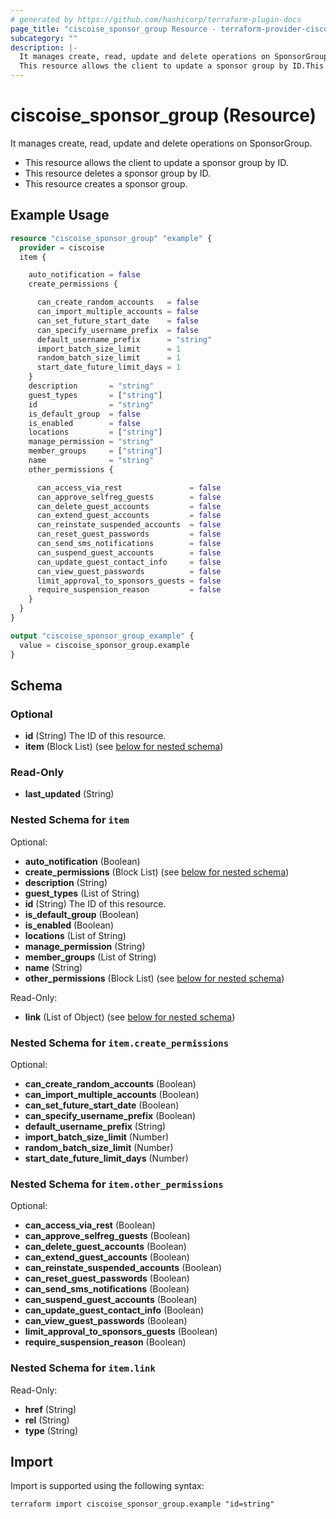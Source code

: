 ```yaml
---
# generated by https://github.com/hashicorp/terraform-plugin-docs
page_title: "ciscoise_sponsor_group Resource - terraform-provider-ciscoise"
subcategory: ""
description: |-
  It manages create, read, update and delete operations on SponsorGroup.
  This resource allows the client to update a sponsor group by ID.This resource deletes a sponsor group by ID.This resource creates a sponsor group.
---
```


# ciscoise_sponsor_group (Resource)

It manages create, read, update and delete operations on SponsorGroup.
  
  - This resource allows the client to update a sponsor group by ID.
  - This resource deletes a sponsor group by ID.
  - This resource creates a sponsor group.

## Example Usage

```terraform
resource "ciscoise_sponsor_group" "example" {
  provider = ciscoise
  item {

    auto_notification = false
    create_permissions {

      can_create_random_accounts   = false
      can_import_multiple_accounts = false
      can_set_future_start_date    = false
      can_specify_username_prefix  = false
      default_username_prefix      = "string"
      import_batch_size_limit      = 1
      random_batch_size_limit      = 1
      start_date_future_limit_days = 1
    }
    description       = "string"
    guest_types       = ["string"]
    id                = "string"
    is_default_group  = false
    is_enabled        = false
    locations         = ["string"]
    manage_permission = "string"
    member_groups     = ["string"]
    name              = "string"
    other_permissions {

      can_access_via_rest               = false
      can_approve_selfreg_guests        = false
      can_delete_guest_accounts         = false
      can_extend_guest_accounts         = false
      can_reinstate_suspended_accounts  = false
      can_reset_guest_passwords         = false
      can_send_sms_notifications        = false
      can_suspend_guest_accounts        = false
      can_update_guest_contact_info     = false
      can_view_guest_passwords          = false
      limit_approval_to_sponsors_guests = false
      require_suspension_reason         = false
    }
  }
}

output "ciscoise_sponsor_group_example" {
  value = ciscoise_sponsor_group.example
}
```

<!-- schema generated by tfplugindocs -->
## Schema

### Optional

- **id** (String) The ID of this resource.
- **item** (Block List) (see [below for nested schema](#nestedblock--item))

### Read-Only

- **last_updated** (String)

<a id="nestedblock--item"></a>
### Nested Schema for `item`

Optional:

- **auto_notification** (Boolean)
- **create_permissions** (Block List) (see [below for nested schema](#nestedblock--item--create_permissions))
- **description** (String)
- **guest_types** (List of String)
- **id** (String) The ID of this resource.
- **is_default_group** (Boolean)
- **is_enabled** (Boolean)
- **locations** (List of String)
- **manage_permission** (String)
- **member_groups** (List of String)
- **name** (String)
- **other_permissions** (Block List) (see [below for nested schema](#nestedblock--item--other_permissions))

Read-Only:

- **link** (List of Object) (see [below for nested schema](#nestedatt--item--link))

<a id="nestedblock--item--create_permissions"></a>
### Nested Schema for `item.create_permissions`

Optional:

- **can_create_random_accounts** (Boolean)
- **can_import_multiple_accounts** (Boolean)
- **can_set_future_start_date** (Boolean)
- **can_specify_username_prefix** (Boolean)
- **default_username_prefix** (String)
- **import_batch_size_limit** (Number)
- **random_batch_size_limit** (Number)
- **start_date_future_limit_days** (Number)


<a id="nestedblock--item--other_permissions"></a>
### Nested Schema for `item.other_permissions`

Optional:

- **can_access_via_rest** (Boolean)
- **can_approve_selfreg_guests** (Boolean)
- **can_delete_guest_accounts** (Boolean)
- **can_extend_guest_accounts** (Boolean)
- **can_reinstate_suspended_accounts** (Boolean)
- **can_reset_guest_passwords** (Boolean)
- **can_send_sms_notifications** (Boolean)
- **can_suspend_guest_accounts** (Boolean)
- **can_update_guest_contact_info** (Boolean)
- **can_view_guest_passwords** (Boolean)
- **limit_approval_to_sponsors_guests** (Boolean)
- **require_suspension_reason** (Boolean)


<a id="nestedatt--item--link"></a>
### Nested Schema for `item.link`

Read-Only:

- **href** (String)
- **rel** (String)
- **type** (String)

## Import

Import is supported using the following syntax:

```shell
terraform import ciscoise_sponsor_group.example "id=string"
```
